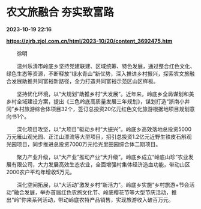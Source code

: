 # 农文旅融合 夯实致富路

**2023-10-19 22:16**

**https://zjrb.zjol.com.cn/html/2023-10/20/content_3692475.htm**

　　徐明

　　温州乐清市岭底乡坚持党建联建、区域统筹、特色发展，通过整合红色文化、绿色生态等资源，不断释放“绿水青山”新优势，深入推进乡村振兴，探索农文旅融合发展助推共同富裕新路径，全力打造共同富裕示范区山区样板。

　　坚持优化环境，以“大规划”助推乡村“大发展”。近年来，岭底乡全局谋划和美乡村全域建设方案，提出《三色岭底高质量发展三年规划》，谋划打造“浙南小井冈”乡村旅游综合体项目32个，签订总投资20亿元红色文化旅游根据地项目规划意向书1个。

　　深化项目攻坚，以“大项目”驱动乡村“大振兴”。岭底乡高效落地总投资5000万元雁山观光园、正江山漂流等大型项目，招引总投资1.2亿元近野生铁皮石斛观光园项目，同步推进总投资7000万元拾光里田园综合体二期项目。

　　聚力产业升级，以“大产业”推动产业“大升级”。岭底乡成立“岭底山珍”农业发展有限公司，大力发展高效生态农业，全面增强村集体经济造血功能，带动山区2000农户平均年增收5万元。

　　深化空间拓展，以“大活动”激发乡村“新活力”。岭底乡实施“乡村旅游+节会活动”融合发展，举办首届红色农旅文化节、岭底樱花节等大型节庆活动，推出“岭”你来系列活动，带动岭底农特产品销售，实现旅游收入破百万元。